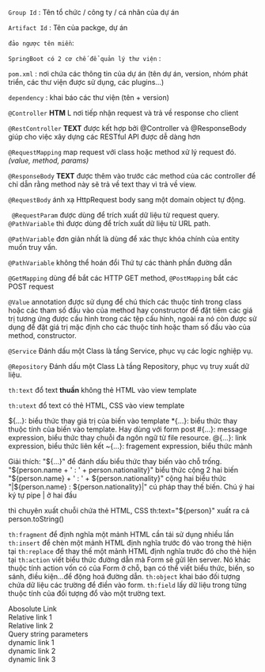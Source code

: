 `Group Id` : Tên tổ chức / công ty / cá nhân của dự án

`Artifact Id` : Tên của packge, dự án

`đảo ngược tên miền`: 

`SpringBoot có 2 cơ chế để quản lý thư viện` : 

`pom.xml`  : nơi chứa các thông tin của dự án (tên dự án, version, nhóm phát triển, các thư viện được sử dụng, các plugins…)

`dependency` : khai báo các thư viện (tên + version)

`@Controller` **HTM** L nơi tiếp nhận request và trả về response cho client

`@RestController` **TEXT** được kết hợp bởi @Controller và @ResponseBody giúp cho việc xây dựng các RESTful API được dễ dàng hơn

`@RequestMapping` map request với class hoặc method xử lý request đó. _(value, method, params)_

`@ResponseBody` **TEXT** được thêm vào trước các method của các controller để chỉ dẫn rằng method này sẽ trả về text thay vì trả về view.

`@RequestBody`   ánh xạ HttpRequest body sang một domain object tự động.

` @RequestParam` được dùng để trích xuất dữ liệu từ request query. `@PathVariable` thì được dùng để trích xuất dữ liệu từ URL path.

`@PathVariable` đơn giản nhất là dùng để xác thực khóa chính của entity muốn truy vấn.

`@PathVariable` không thể hoán đổi Thứ tự các thành phần đường dẫn

`@GetMapping` dùng để bắt các HTTP GET method, `@PostMapping` bắt các POST request

`@Value` annotation được sử dụng để chú thích các thuộc tính trong class hoặc các tham số đầu vào của method hay constructor để đặt tiêm các giá trị tương ứng được cấu hình trong các tệp cấu hình, ngoài ra nó còn được sử dụng để đặt giá trị mặc định cho các thuộc tính hoặc tham số đầu vào của method, constructor.

`@Service` Đánh dấu một Class là tầng Service, phục vụ các logic nghiệp vụ.

`@Repository` Đánh dấu một Class Là tầng Repository, phục vụ truy xuất dữ liệu.

`th:text` đổ text **thuần** không thẻ HTML vào view template

`th:utext` đổ text có thẻ HTML, CSS vào view template


${...}: biểu thức thay giá trị của biến vào template
*{...}: biểu thức thay thuộc tính của biến vào template. Hay dùng với form post
#{...}: message expression, biểu thức thay chuỗi đa ngôn ngữ từ file resource.
@{...}: link expression, biểu thức liên kết
~{...}: fragement expression, biểu thức mảnh

Giải thích: "${...}" để đánh dấu biểu thức thay biến vào chỗ trống.
"${person.name + ' : ' + person.nationality}" biểu thức cộng 2 hai biến
"${person.name} + ' : ' + ${person.nationality}" cộng hai biểu thức
"|${person.name} : ${person.nationality}|" cú pháp thay thế biến. Chú ý hai ký tự pipe | ở hai đầu
<div th:utext="${message}"></div> thì chuyên xuất chuỗi chứa thẻ HTML, CSS
th:text="${person}" xuất ra cả person.toString()


`th:fragment` để định nghĩa một mảnh HTML cần tái sử dụng nhiều lần
`th:insert` để chèn một mảnh HTML định nghĩa trước đó vào trong thẻ hiện tại
`th:replace` để thay thế một mảnh HTML định nghĩa trước đó cho thẻ hiện tại
`th:action` viết biểu thức đường dẫn mà Form sẽ gửi lên server. Nó khác thuộc tính action vốn có của Form ở chỗ, bạn có thể viết biểu thức, biến, so sánh, điều       kiện…để động hoá đường dẫn.
`th:object` khai báo đối tượng chứa dữ liệu các trường để điền vào form.
`th:field` lấy dữ liệu trong từng thuộc tính của đối tượng đổ vào một trường text.

<a th:href="@{/about}">Abosolute Link</a><br>
<a th:href="@{~/topic/thymeleaf}">Relative link 1</a><br>
<a th:href="@{topic/thymeleaf}">Relative link 2</a><br>
<a th:href="@{/about(foo='bar',tom='jerry')}">Query string parameters</a><br>
<a th:href="|/${dynamiclink}|">dynamic link 1</a><br>
<a th:href="@{${dynamiclink}}">dynamic link 2</a><br>
<a th:href="@{/page/(id=${dynamiclink})}">dynamic link 3</a><br>
